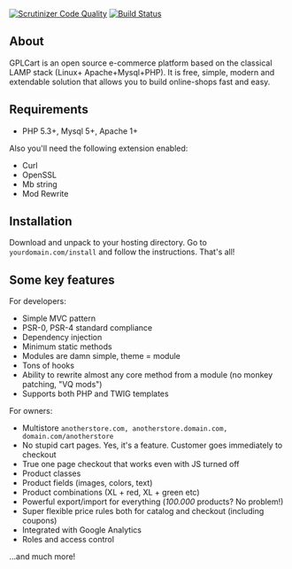 [![Scrutinizer Code Quality](https://scrutinizer-ci.com/g/gplcart/gplcart/badges/quality-score.png?b=dev)](https://scrutinizer-ci.com/g/gplcart/gplcart/?branch=dev) [![Build Status](https://scrutinizer-ci.com/g/gplcart/gplcart/badges/build.png?b=dev)](https://scrutinizer-ci.com/g/gplcart/gplcart/build-status/dev)

## About ##
GPLCart is an open source e-commerce platform based on the classical LAMP stack (Linux+ Apache+Mysql+PHP). It is free, simple, modern and extendable solution that allows you to build online-shops fast and easy.

## Requirements ##

- PHP 5.3+, Mysql 5+, Apache 1+

Also you'll need the following extension enabled:

- Curl
- OpenSSL
- Mb string
- Mod Rewrite

## Installation ##

Download and unpack to your hosting directory. Go to `yourdomain.com/install` and follow the instructions. That's all!

## Some key features ##

For developers:

- Simple MVC pattern
- PSR-0, PSR-4 standard compliance
- Dependency injection
- Minimum static methods
- Modules are damn simple, theme = module
- Tons of hooks
- Ability to rewrite almost any core method from a module (no monkey patching, "VQ mods")
- Supports both PHP and TWIG templates

For owners:

- Multistore `anotherstore.com, anotherstore.domain.com, domain.com/anotherstore`
- No stupid cart pages. Yes, it's a feature. Customer goes immediately to checkout
- True one page checkout that works even with JS turned off
- Product classes
- Product fields (images, colors, text)
- Product combinations (XL + red, XL + green etc)
- Powerful export/import for everything (*100.000* products? No problem!)
- Super flexible price rules both for catalog and checkout (including coupons)
- Integrated with Google Analytics
- Roles and access control

...and much more!
